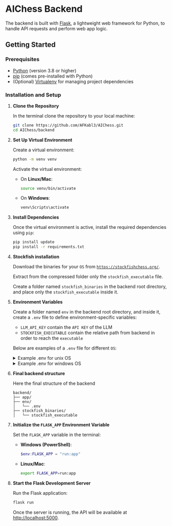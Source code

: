 # AIChess Backend

The backend is built with [Flask](https://flask.palletsprojects.com/en/stable/), a lightweight web framework for Python, to handle API requests and perform web app logic.

## Getting Started

### Prerequisites

- [Python](https://www.python.org/) (version 3.8 or higher)
- [pip](https://pip.pypa.io/en/stable/) (comes pre-installed with Python)
- (Optional) [Virtualenv](https://virtualenv.pypa.io/en/latest/) for managing project dependencies

### Installation and Setup

1. **Clone the Repository**

   In the terminal clone the repository to your local machine:
   ```bash
   git clone https://github.com/AFKabl3/AIChess.git
   cd AIChess/backend

2. **Set Up Virtual Environment**

   Create a virtual environment:
   ```bash
   python -m venv venv
   ```

   Activate the virtual environment:
   - On **Linux/Mac**:
     ```bash
     source venv/bin/activate
     ```
   - On **Windows**:
     ```powershell
     venv\Scripts\activate
     ```

3. **Install Dependencies**

   Once the virtual environment is active, install the required dependencies using `pip`:
   ```bash
   pip install update
   pip install -r requirements.txt
   ```

4. **Stockfish installation**
   
   Download the binaries for your `OS` from [`https://stockfishchess.org/`](https://stockfishchess.org/download/). 

   Extract from the compressed folder only the `stockfish_executable` file.
   
   Create a folder named `stockfish_binaries` in the backend root directory, and place only the `stockfish_executable` inside it.


5. **Environment Variables**

   Create a folder named `env` in the backend root directory, and inside it, 
   create a `.env` file to define environment-specific variables:
   - `LLM_API_KEY` contain the `API KEY` of the LLM
   - `STOCKFISH_EXECUTABLE` contain the relative path from 
      backend in order to reach the `executable`

   Below are examples of a `.env` file for different `OS`:
   <details>
   <summary>Example .env for unix OS</summary>
   
   ```plain text
   LLM_API_KEY=your_secret_key_here
   STOCKFISH_EXECUTABLE=stockfish_binaries/stockfish-executable
   ```
   </details>

   <details>
   <summary>Example .env for windows OS</summary>
   
   ```plain text
   LLM_API_KEY=your_secret_key_here
   STOCKFISH_EXECUTABLE=stockfish_binaries/stockfish-executable.exe
   ```
   </details>


6. **Final backend structure**

   Here the final structure of the backend
   ```plain text
   backend/
   ├── app/
   ├── env/
   │   └── .env
   ├── stockfish_binaries/
   │   └── stockfish_executable
   ```


7. **Initialize the `FLASK_APP` Environment Variable**

   Set the `FLASK_APP` variable in the terminal:

   - **Windows (PowerShell)**:
     ```powershell
     $env:FLASK_APP = "run:app"
     ```

   - **Linux/Mac**:
     ```bash
     export FLASK_APP=run:app
     ```


8. **Start the Flask Development Server**

   Run the Flask application:
   ```bash
   flask run
   ```

   Once the server is running, the API will be available at [http://localhost:5000](http://localhost:5000).
